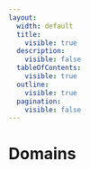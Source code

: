 ```yaml
---
layout:
  width: default
  title:
    visible: true
  description:
    visible: false
  tableOfContents:
    visible: true
  outline:
    visible: true
  pagination:
    visible: false
---
```


# Domains

